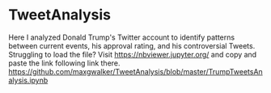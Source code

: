 # TweetAnalysis
Here I analyzed Donald Trump's Twitter account to identify patterns between current events, his approval rating, and his controversial Tweets.
Struggling to load the file? Visit https://nbviewer.jupyter.org/ and copy and paste the link  following link there. https://github.com/maxgwalker/TweetAnalysis/blob/master/TrumpTweetsAnalysis.ipynb
